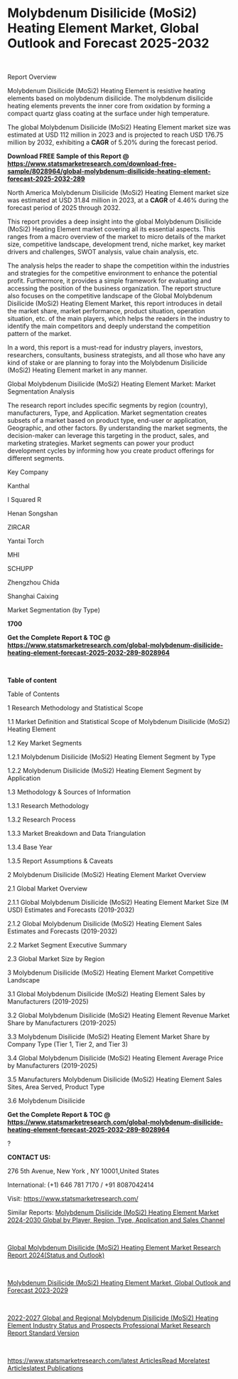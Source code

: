 <h1>Molybdenum Disilicide (MoSi2) Heating Element Market, Global Outlook and Forecast 2025-2032</h1><br/><p>Report Overview</p>
 
 
 
 <p>Molybdenum Disilicide (MoSi2) Heating Element is resistive heating elements based on molybdenum disilicide. The molybdenum disilicide heating elements prevents the inner core from oxidation by forming a compact quartz glass coating at the surface under high temperature.</p>
 
 
 
 <p>The global Molybdenum Disilicide (MoSi2) Heating Element market size was estimated at USD 112 million in 2023 and is projected to reach USD 176.75 million by 2032, exhibiting a <strong>CAGR</strong> of 5.20% during the forecast period.</p>
 
 
 
 <p><strong>Download FREE Sample of this Report @ <a href="https://www.statsmarketresearch.com/download-free-sample/8028964/global-molybdenum-disilicide-heating-element-forecast-2025-2032-289">https://www.statsmarketresearch.com/download-free-sample/8028964/global-molybdenum-disilicide-heating-element-forecast-2025-2032-289</a></strong></p>
 
 
 
 <p>North America Molybdenum Disilicide (MoSi2) Heating Element market size was estimated at USD 31.84 million in 2023, at a <strong>CAGR</strong> of 4.46% during the forecast period of 2025 through 2032.</p>
 
 
 
 <p>This report provides a deep insight into the global Molybdenum Disilicide (MoSi2) Heating Element market covering all its essential aspects. This ranges from a macro overview of the market to micro details of the market size, competitive landscape, development trend, niche market, key market drivers and challenges, SWOT analysis, value chain analysis, etc.</p>
 
 
 
 <p>The analysis helps the reader to shape the competition within the industries and strategies for the competitive environment to enhance the potential profit. Furthermore, it provides a simple framework for evaluating and accessing the position of the business organization. The report structure also focuses on the competitive landscape of the Global Molybdenum Disilicide (MoSi2) Heating Element Market, this report introduces in detail the market share, market performance, product situation, operation situation, etc. of the main players, which helps the readers in the industry to identify the main competitors and deeply understand the competition pattern of the market.</p>
 
 
 
 <p>In a word, this report is a must-read for industry players, investors, researchers, consultants, business strategists, and all those who have any kind of stake or are planning to foray into the Molybdenum Disilicide (MoSi2) Heating Element market in any manner.</p>
 
 
 
 <p>Global Molybdenum Disilicide (MoSi2) Heating Element Market: Market Segmentation Analysis</p>
 
 
 
 <p>The research report includes specific segments by region (country), manufacturers, Type, and Application. Market segmentation creates subsets of a market based on product type, end-user or application, Geographic, and other factors. By understanding the market segments, the decision-maker can leverage this targeting in the product, sales, and marketing strategies. Market segments can power your product development cycles by informing how you create product offerings for different segments.</p>
 
 
 
 <p>Key Company</p>
 
 
 
 <p>Kanthal</p>
 
 
 
 <p>I Squared R</p>
 
 
 
 <p>Henan Songshan</p>
 
 
 
 <p>ZIRCAR</p>
 
 
 
 <p>Yantai Torch</p>
 
 
 
 <p>MHI</p>
 
 
 
 <p>SCHUPP</p>
 
 
 
 <p>Zhengzhou Chida</p>
 
 
 
 <p>Shanghai Caixing</p>
 
 
 
 <p>Market Segmentation (by Type)</p>
 
 
 
 <p><strong>1700</strong></p>
 
 
 
 <div><b>Get the Complete Report & TOC @ <a href="https://www.statsmarketresearch.com/global-molybdenum-disilicide-heating-element-forecast-2025-2032-289-8028964">https://www.statsmarketresearch.com/global-molybdenum-disilicide-heating-element-forecast-2025-2032-289-8028964</a></b></div>
 
 
 
 <p><br />
 
 <b>Table of content</b></p>
 
 
 
 <p>Table of Contents<br />
 
 1 Research Methodology and Statistical Scope<br />
 
 1.1 Market Definition and Statistical Scope of Molybdenum Disilicide (MoSi2) Heating Element<br />
 
 1.2 Key Market Segments<br />
 
 1.2.1 Molybdenum Disilicide (MoSi2) Heating Element Segment by Type<br />
 
 1.2.2 Molybdenum Disilicide (MoSi2) Heating Element Segment by Application<br />
 
 1.3 Methodology & Sources of Information<br />
 
 1.3.1 Research Methodology<br />
 
 1.3.2 Research Process<br />
 
 1.3.3 Market Breakdown and Data Triangulation<br />
 
 1.3.4 Base Year<br />
 
 1.3.5 Report Assumptions & Caveats<br />
 
 2 Molybdenum Disilicide (MoSi2) Heating Element Market Overview<br />
 
 2.1 Global Market Overview<br />
 
 2.1.1 Global Molybdenum Disilicide (MoSi2) Heating Element Market Size (M USD) Estimates and Forecasts (2019-2032)<br />
 
 2.1.2 Global Molybdenum Disilicide (MoSi2) Heating Element Sales Estimates and Forecasts (2019-2032)<br />
 
 2.2 Market Segment Executive Summary<br />
 
 2.3 Global Market Size by Region<br />
 
 3 Molybdenum Disilicide (MoSi2) Heating Element Market Competitive Landscape<br />
 
 3.1 Global Molybdenum Disilicide (MoSi2) Heating Element Sales by Manufacturers (2019-2025)<br />
 
 3.2 Global Molybdenum Disilicide (MoSi2) Heating Element Revenue Market Share by Manufacturers (2019-2025)<br />
 
 3.3 Molybdenum Disilicide (MoSi2) Heating Element Market Share by Company Type (Tier 1, Tier 2, and Tier 3)<br />
 
 3.4 Global Molybdenum Disilicide (MoSi2) Heating Element Average Price by Manufacturers (2019-2025)<br />
 
 3.5 Manufacturers Molybdenum Disilicide (MoSi2) Heating Element Sales Sites, Area Served, Product Type<br />
 
 3.6 Molybdenum Disilicide</p>
 
 
 
 <div><b>Get the Complete Report & TOC @ <a href="https://www.statsmarketresearch.com/global-molybdenum-disilicide-heating-element-forecast-2025-2032-289-8028964">https://www.statsmarketresearch.com/global-molybdenum-disilicide-heating-element-forecast-2025-2032-289-8028964</a></b></div>
 
 
 
 <p>? </p>
 
 
 
 <p><b>CONTACT US:</b><br />
 
 276 5th Avenue, New York , NY 10001,United States<br />
 
 International: (+1) 646 781 7170 / +91 8087042414<br />
 
 Visit: <a href="https://www.statsmarketresearch.com/">https://www.statsmarketresearch.com/</a><br />
 
 Similar Reports: <a href="https://www.statsmarketresearch.com/global-molybdenum-disilicide-heating-element-forecast-2025-2032-289-8028964">Molybdenum Disilicide (MoSi2) Heating Element Market 2024-2030 Global by Player, Region, Type, Application and Sales Channel</a><br />
 
 <br />
 
 <a href="https://www.statsmarketresearch.com/global-molybdenum-disilicide-heating-element-forecast-2025-2032-289-8028964">Global Molybdenum Disilicide (MoSi2) Heating Element Market Research Report 2024(Status and Outlook)</a><br />
 
 <br />
 
 <a href="https://www.statsmarketresearch.com/global-molybdenum-disilicide-heating-element-forecast-2025-2032-289-8028964">Molybdenum Disilicide (MoSi2) Heating Element Market, Global Outlook and Forecast 2023-2029</a><br />
 
 <br />
 
 <a href="https://www.statsmarketresearch.com/global-molybdenum-disilicide-heating-element-forecast-2025-2032-289-8028964">2022-2027 Global and Regional Molybdenum Disilicide (MoSi2) Heating Element Industry Status and Prospects Professional Market Research Report Standard Version</a><br />
 
 <br />
 
 <a href="https://gyeongbokgung.com">https://www.statsmarketresearch.com/</a><a href="https://hallyeomaritime.com">latest Articles</a><a href="https://jingwansa.com">Read More</a><a href="https://nguoiviet.jp/">latest Articles</a><a href="https://www.intelmarketresearch.com/">latest Publications</a></p>